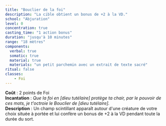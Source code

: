 ```yaml
---
title: "Bouclier de la foi"
description: "La cible obtient un bonus de +2 à la VD."
school: "Abjuration"
level: 0
concentration: true
casting_time: "1 action bonus"
duration: "jusqu'à 10 minutes"
range: "18 mètres"
components:
  verbal: true
  somatic: true
  material: true
  materials: "un petit parchemin avec un extrait de texte sacré"
ritual: false
classes:
    - Foi
---
```

**Coût** : 2 points de Foi  
**Incantation** : *Que la foi en [dieu tutélaire] protège ta chair, par le pouvoir de ces mots, je t'octroie le Bouclier de [dieu tutélaire].*   
**Description** : Un champ scintillant apparaît autour d'une créature de votre choix située à portée et lui confère un bonus de +2 à la VD pendant toute la durée du sort.
